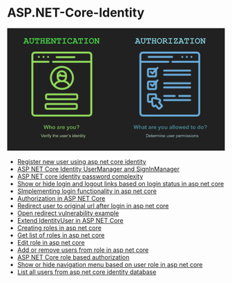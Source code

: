 # ASP.NET-Core-Identity
<img src="./Identity/wwwroot/AuthAndAuthori.png" />
<ul>
   <li><a href="https://www.youtube.com/watch?v=sPbDrqpme_w&list=PL6n9fhu94yhVkdrusLaQsfERmL_Jh4XmU&index=66">Register new user using asp net core identity</a></li>
   <li><a href="https://www.youtube.com/watch?v=TfarnVqnhX0&list=PL6n9fhu94yhVkdrusLaQsfERmL_Jh4XmU&index=67">ASP NET Core Identity UserManager and SignInManager</a></li>
   <li><a href="https://www.youtube.com/watch?v=kC9qrUcy2Js&list=PL6n9fhu94yhVkdrusLaQsfERmL_Jh4XmU&index=68">ASP NET core identity password complexity</a></li>
    <li><a href="https://www.youtube.com/watch?v=YLAHIZmO2PI&list=PL6n9fhu94yhVkdrusLaQsfERmL_Jh4XmU&index=69">Show or hide login and logout links based on login status in asp net core</a></li>
    <li><a href="https://www.youtube.com/watch?v=9d8DXXc71RI&list=PL6n9fhu94yhVkdrusLaQsfERmL_Jh4XmU&index=70">SImplementing login functionality in asp net core</a></li>
     <li><a href="https://www.youtube.com/watch?v=uET7MjhUeY4&list=PL6n9fhu94yhVkdrusLaQsfERmL_Jh4XmU&index=71">Authorization in ASP NET Core</a></li>
     <li><a href="https://www.youtube.com/watch?v=-asykt9Zo_w&list=PL6n9fhu94yhVkdrusLaQsfERmL_Jh4XmU&index=72&t=4s">Redirect user to original url after login in asp net core</a></li>
     <li><a href="https://www.youtube.com/watch?v=0q0CZTliQ7A&list=PL6n9fhu94yhVkdrusLaQsfERmL_Jh4XmU&index=73">Open redirect vulnerability example</a></li>
      <li><a href="https://www.youtube.com/watch?v=NV734cJdZts&list=PL6n9fhu94yhVkdrusLaQsfERmL_Jh4XmU&index=77">Extend IdentityUser in ASP NET Core
</a></li>
     <li><a href="https://www.youtube.com/watch?v=TuJd2Ez9i3I&list=PL6n9fhu94yhVkdrusLaQsfERmL_Jh4XmU&index=78&t=70s">Creating roles in asp net core
</a></li>
 <li><a href="https://www.youtube.com/watch?v=KGIT8P29jf4&list=PL6n9fhu94yhVkdrusLaQsfERmL_Jh4XmU&index=79">Get list of roles in asp net core
</a></li>
 <li><a href="https://www.youtube.com/watch?v=7ikyZk5fGzk&list=PL6n9fhu94yhVkdrusLaQsfERmL_Jh4XmU&index=80">Edit role in asp net core
</a></li>
 <li><a href="https://www.youtube.com/watch?v=TzhqymQm5kw&list=PL6n9fhu94yhVkdrusLaQsfERmL_Jh4XmU&index=81">Add or remove users from role in asp net core
</a></li>
 <li><a href="https://www.youtube.com/watch?v=DXVe6skc42k&list=PL6n9fhu94yhVkdrusLaQsfERmL_Jh4XmU&index=82">ASP NET Core role based authorization
</a></li>
<li><a href="https://www.youtube.com/watch?v=IPjK65ehQBg&list=PL6n9fhu94yhVkdrusLaQsfERmL_Jh4XmU&index=83">Show or hide navigation menu based on user role in asp net core
</a></li>
<li><a href="https://www.youtube.com/watch?v=OMX0UiLpMSA&list=PL6n9fhu94yhVkdrusLaQsfERmL_Jh4XmU&index=84">List all users from asp net core identity database
</a></li>
</ul>
